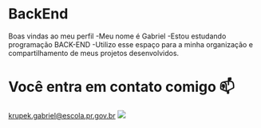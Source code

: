 # BackEnd
Boas vindas ao meu perfil
-Meu nome é Gabriel
-Estou estudando programação BACK-END
-Utilizo esse espaço para a minha organização e compartilhamento de meus projetos desenvolvidos.
# Você entra em contato comigo 📫
krupek.gabriel@escola.pr.gov.br
![](https://media1.tenor.com/m/qzc9bkg5RNcAAAAC/but-why-tho.gif)
